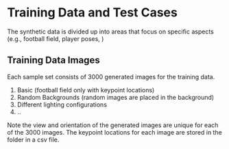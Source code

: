 # Training Data and Test Cases
The synthetic data is divided up into areas that focus on specific aspects (e.g., football field, player poses, )

## Training Data Images

Each sample set consists of 3000 generated images for the training data.

1. Basic (football field only with keypoint locations)
2. Random Backgrounds (random images are placed in the background)
3. Different lighting configurations
4. ..

Note the view and orientation of the generated images are unique for each of the 3000 images. The keypoint locations for each image are stored in the folder in a csv file.


